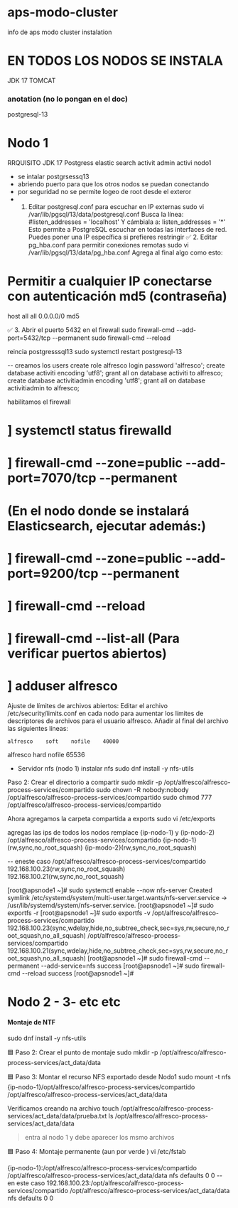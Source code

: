 # aps-modo-cluster

info de aps modo cluster instalation

# EN TODOS LOS NODOS SE INSTALA

JDK 17
TOMCAT

### anotation (no lo pongan en el doc)
postgresql-13

# Nodo 1

RRQUISITO
JDK 17
Postgress
elastic search
activit admin
activi nodo1

- se intalar postgrsessq13
- abriendo puerto para que los otros nodos se puedan conectando
- por seguridad no se permite logeo de root desde el exteror
-  1. Editar postgresql.conf para escuchar en IP externas
sudo vi /var/lib/pgsql/13/data/postgresql.conf
Busca la línea:
#listen_addresses = 'localhost'
Y cámbiala a:
listen_addresses = '*'
Esto permite a PostgreSQL escuchar en todas las interfaces de red. Puedes poner una IP específica si prefieres restringir
✅ 2. Editar pg_hba.conf para permitir conexiones remotas
sudo vi /var/lib/pgsql/13/data/pg_hba.conf
Agrega al final algo como esto:
# Permitir a cualquier IP conectarse con autenticación md5 (contraseña)
host    all             all             0.0.0.0/0               md5

✅ 3. Abrir el puerto 5432 en el firewall
sudo firewall-cmd --add-port=5432/tcp --permanent
sudo firewall-cmd --reload

reincia postgresssql13
sudo systemctl restart postgresql-13

-- creamos los users
create role alfresco login password 'alfresco';
create database activiti encoding 'utf8';
grant all on database activiti to alfresco;
create database activitiadmin encoding 'utf8';
grant all on database activitiadmin to alfresco;

habilitamos el firewall

# ] systemctl status firewalld
# ] firewall-cmd --zone=public --add-port=7070/tcp --permanent

# (En el nodo donde se instalará Elasticsearch, ejecutar además:)

# ] firewall-cmd --zone=public --add-port=9200/tcp --permanent
# ] firewall-cmd --reload
# ] firewall-cmd --list-all    (Para verificar puertos abiertos)

# ] adduser alfresco

 Ajuste de límites de archivos abiertos: Editar el archivo /etc/security/limits.conf en cada nodo para aumentar los límites de descriptores de archivos para el usuario alfresco. Añadir al final del archivo las siguientes líneas:

    alfresco    soft    nofile    40000
alfresco    hard    nofile    65536

- Servidor nfs
(nodo 1)
instalar nfs
sudo dnf install -y nfs-utils

Paso 2: Crear el directorio a compartir
sudo mkdir -p /opt/alfresco/alfresco-process-services/compartido
sudo chown -R nobody:nobody /opt/alfresco/alfresco-process-services/compartido
sudo chmod 777 /opt/alfresco/alfresco-process-services/compartido

Ahora agregamos la carpeta compartida a exports
sudo vi /etc/exports

agregas las ips de todos los nodos
remplace {ip-nodo-1) y (ip-nodo-2)
/opt/alfresco/alfresco-process-services/compartido {ip-nodo-1}(rw,sync,no_root_squash) {ip-modo-2}(rw,sync,no_root_squash)

-- eneste caso
/opt/alfresco/alfresco-process-services/compartido 192.168.100.23(rw,sync,no_root_squash) 192.168.100.21(rw,sync,no_root_squash)

[root@apsnode1 ~]# sudo systemctl enable --now nfs-server
Created symlink /etc/systemd/system/multi-user.target.wants/nfs-server.service → /usr/lib/systemd/system/nfs-server.service.
[root@apsnode1 ~]# sudo exportfs -r
[root@apsnode1 ~]# sudo exportfs -v
/opt/alfresco/alfresco-process-services/compartido
                192.168.100.23(sync,wdelay,hide,no_subtree_check,sec=sys,rw,secure,no_root_squash,no_all_squash)
/opt/alfresco/alfresco-process-services/compartido
                192.168.100.21(sync,wdelay,hide,no_subtree_check,sec=sys,rw,secure,no_root_squash,no_all_squash)
[root@apsnode1 ~]# sudo firewall-cmd --permanent --add-service=nfs
success
[root@apsnode1 ~]# sudo firewall-cmd --reload
success
[root@apsnode1 ~]# 



# Nodo 2 - 3- etc etc

#### Montaje de NTF
sudo dnf install -y nfs-utils

🟦 Paso 2: Crear el punto de montaje
sudo mkdir -p /opt/alfresco/alfresco-process-services/act_data/data

🟦 Paso 3: Montar el recurso NFS exportado desde Nodo1
sudo mount -t nfs {ip-nodo-1}/opt/alfresco/alfresco-process-services/compartido \
  /opt/alfresco/alfresco-process-services/act_data/data

Verificamos creando na archivo
touch /opt/alfresco/alfresco-process-services/act_data/data/prueba.txt
ls /opt/alfresco/alfresco-process-services/act_data/data

> entra al nodo 1 y debe aparecer los msmo archivos

🟦 Paso 4: Montaje permanente (aun por verde )
vi /etc/fstab

{ip-nodo-1}:/opt/alfresco/alfresco-process-services/compartido  /opt/alfresco/alfresco-process-services/act_data/data  nfs  defaults  0 0
-- en este caso
192.168.100.23:/opt/alfresco/alfresco-process-services/compartido  /opt/alfresco/alfresco-process-services/act_data/data  nfs  defaults  0 0